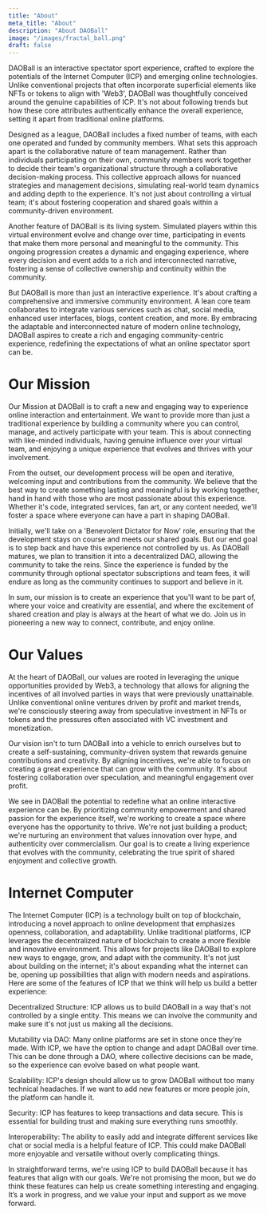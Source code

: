 ```yaml
---
title: "About"
meta_title: "About"
description: "About DAOBall"
image: "/images/fractal_ball.png"
draft: false
---
```


DAOBall is an interactive spectator sport experience, crafted to explore the potentials of the Internet Computer (ICP) and emerging online technologies. Unlike conventional projects that often incorporate superficial elements like NFTs or tokens to align with 'Web3', DAOBall was thoughtfully conceived around the genuine capabilities of ICP. It's not about following trends but how these core attributes authentically enhance the overall experience, setting it apart from traditional online platforms.

Designed as a league, DAOBall includes a fixed number of teams, with each one operated and funded by community members. What sets this approach apart is the collaborative nature of team management. Rather than individuals participating on their own, community members work together to decide their team's organizational structure through a collaborative decision-making process. This collective approach allows for nuanced strategies and management decisions, simulating real-world team dynamics and adding depth to the experience. It's not just about controlling a virtual team; it's about fostering cooperation and shared goals within a community-driven environment.

Another feature of DAOBall is its living system. Simulated players within this virtual environment evolve and change over time, participating in events that make them more personal and meaningful to the community. This ongoing progression creates a dynamic and engaging experience, where every decision and event adds to a rich and interconnected narrative, fostering a sense of collective ownership and continuity within the community.

But DAOBall is more than just an interactive experience. It's about crafting a comprehensive and immersive community environment. A lean core team collaborates to integrate various services such as chat, social media, enhanced user interfaces, blogs, content creation, and more. By embracing the adaptable and interconnected nature of modern online technology, DAOBall aspires to create a rich and engaging community-centric experience, redefining the expectations of what an online spectator sport can be.

# Our Mission

Our Mission at DAOBall is to craft a new and engaging way to experience online interaction and entertainment. We want to provide more than just a traditional experience by building a community where you can control, manage, and actively participate with your team. This is about connecting with like-minded individuals, having genuine influence over your virtual team, and enjoying a unique experience that evolves and thrives with your involvement.

From the outset, our development process will be open and iterative, welcoming input and contributions from the community. We believe that the best way to create something lasting and meaningful is by working together, hand in hand with those who are most passionate about this experience. Whether it's code, integrated services, fan art, or any content needed, we'll foster a space where everyone can have a part in shaping DAOBall.

Initially, we'll take on a 'Benevolent Dictator for Now' role, ensuring that the development stays on course and meets our shared goals. But our end goal is to step back and have this experience not controlled by us. As DAOBall matures, we plan to transition it into a decentralized DAO, allowing the community to take the reins. Since the experience is funded by the community through optional spectator subscriptions and team fees, it will endure as long as the community continues to support and believe in it.

In sum, our mission is to create an experience that you'll want to be part of, where your voice and creativity are essential, and where the excitement of shared creation and play is always at the heart of what we do. Join us in pioneering a new way to connect, contribute, and enjoy online.

# Our Values

At the heart of DAOBall, our values are rooted in leveraging the unique opportunities provided by Web3, a technology that allows for aligning the incentives of all involved parties in ways that were previously unattainable. Unlike conventional online ventures driven by profit and market trends, we're consciously steering away from speculative investment in NFTs or tokens and the pressures often associated with VC investment and monetization.

Our vision isn't to turn DAOBall into a vehicle to enrich ourselves but to create a self-sustaining, community-driven system that rewards genuine contributions and creativity. By aligning incentives, we're able to focus on creating a great experience that can grow with the community. It's about fostering collaboration over speculation, and meaningful engagement over profit.

We see in DAOBall the potential to redefine what an online interactive experience can be. By prioritizing community empowerment and shared passion for the experience itself, we're working to create a space where everyone has the opportunity to thrive. We're not just building a product; we're nurturing an environment that values innovation over hype, and authenticity over commercialism. Our goal is to create a living experience that evolves with the community, celebrating the true spirit of shared enjoyment and collective growth.

# Internet Computer

The Internet Computer (ICP) is a technology built on top of blockchain, introducing a novel approach to online development that emphasizes openness, collaboration, and adaptability. Unlike traditional platforms, ICP leverages the decentralized nature of blockchain to create a more flexible and innovative environment. This allows for projects like DAOBall to explore new ways to engage, grow, and adapt with the community. It's not just about building on the internet; it's about expanding what the internet can be, opening up possibilities that align with modern needs and aspirations. Here are some of the features of ICP that we think will help us build a better experience:

Decentralized Structure: ICP allows us to build DAOBall in a way that's not controlled by a single entity. This means we can involve the community and make sure it's not just us making all the decisions.

Mutability via DAO: Many online platforms are set in stone once they're made. With ICP, we have the option to change and adapt DAOBall over time. This can be done through a DAO, where collective decisions can be made, so the experience can evolve based on what people want.

Scalability: ICP's design should allow us to grow DAOBall without too many technical headaches. If we want to add new features or more people join, the platform can handle it.

Security: ICP has features to keep transactions and data secure. This is essential for building trust and making sure everything runs smoothly.

Interoperability: The ability to easily add and integrate different services like chat or social media is a helpful feature of ICP. This could make DAOBall more enjoyable and versatile without overly complicating things.

In straightforward terms, we're using ICP to build DAOBall because it has features that align with our goals. We're not promising the moon, but we do think these features can help us create something interesting and engaging. It’s a work in progress, and we value your input and support as we move forward.
